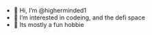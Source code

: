 - 👋 Hi, I’m @higherminded1
- 👀 I’m interested in codeing, and the defi space 
- 🌱 Its mostly a fun hobbie

<!---
higherminded1/higherminded1 is a ✨ special ✨ repository because its `README.md` (this file) appears on your GitHub profile.
You can click the Preview link to take a look at your changes.
--->
